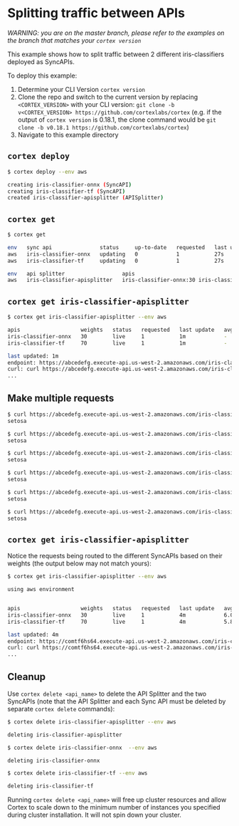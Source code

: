 # Splitting traffic between APIs

_WARNING: you are on the master branch, please refer to the examples on the branch that matches your `cortex version`_

This example shows how to split traffic between 2 different iris-classifiers deployed as SyncAPIs.

To deploy this example:

1. Determine your CLI Version `cortex version`
1. Clone the repo and switch to the current version by replacing `<CORTEX_VERSION>` with your CLI version: `git clone -b v<CORTEX_VERSION> https://github.com/cortexlabs/cortex` (e.g. if the output of `cortex version` is 0.18.1, the clone command would be `git clone -b v0.18.1 https://github.com/cortexlabs/cortex`)
1. Navigate to this example directory

## `cortex deploy`

```bash
$ cortex deploy --env aws

creating iris-classifier-onnx (SyncAPI)
creating iris-classifier-tf (SyncAPI)
created iris-classifier-apisplitter (APISplitter)
```

## `cortex get`

```bash
$ cortex get

env   sync api               status     up-to-date   requested   last update   avg request   2XX
aws   iris-classifier-onnx   updating   0            1           27s           -             -
aws   iris-classifier-tf     updating   0            1           27s           -             -

env   api splitter                  apis                                            last update
aws   iris-classifier-apisplitter   iris-classifier-onnx:30 iris-classifier-tf:70   27s
```

## `cortex get iris-classifier-apisplitter`

```bash
$ cortex get iris-classifier-apisplitter --env aws

apis                   weights   status   requested   last update   avg request   2XX   5XX
iris-classifier-onnx   30        live     1           1m            -             -     -
iris-classifier-tf     70        live     1           1m            -             -     -

last updated: 1m
endpoint: https://abcedefg.execute-api.us-west-2.amazonaws.com/iris-classifier-apisplitter
curl: curl https://abcedefg.execute-api.us-west-2.amazonaws.com/iris-classifier-apisplitter -X POST -H "Content-Type: application/json" -d @sample.json
...
```

## Make multiple requests

```bash
$ curl https://abcedefg.execute-api.us-west-2.amazonaws.com/iris-classifier-apisplitter -X POST -H "Content-Type: application/json" -d @sample.json
setosa

$ curl https://abcedefg.execute-api.us-west-2.amazonaws.com/iris-classifier-apisplitter -X POST -H "Content-Type: application/json" -d @sample.json
setosa

$ curl https://abcedefg.execute-api.us-west-2.amazonaws.com/iris-classifier-apisplitter -X POST -H "Content-Type: application/json" -d @sample.json
setosa

$ curl https://abcedefg.execute-api.us-west-2.amazonaws.com/iris-classifier-apisplitter -X POST -H "Content-Type: application/json" -d @sample.json
setosa

$ curl https://abcedefg.execute-api.us-west-2.amazonaws.com/iris-classifier-apisplitter -X POST -H "Content-Type: application/json" -d @sample.json
setosa

$ curl https://abcedefg.execute-api.us-west-2.amazonaws.com/iris-classifier-apisplitter -X POST -H "Content-Type: application/json" -d @sample.json
setosa
```

## `cortex get iris-classifier-apisplitter`

Notice the requests being routed to the different SyncAPIs based on their weights (the output below may not match yours):

```bash
$ cortex get iris-classifier-apisplitter --env aws

using aws environment


apis                   weights   status   requested   last update   avg request   2XX   5XX
iris-classifier-onnx   30        live     1           4m            6.00791 ms    1     -
iris-classifier-tf     70        live     1           4m            5.81867 ms    5     -

last updated: 4m
endpoint: https://comtf6hs64.execute-api.us-west-2.amazonaws.com/iris-classifier-apisplitter
curl: curl https://comtf6hs64.execute-api.us-west-2.amazonaws.com/iris-classifier-apisplitter -X POST -H "Content-Type: application/json" -d @sample.json
...
```

## Cleanup

Use `cortex delete <api_name>` to delete the API Splitter and the two SyncAPIs (note that the API Splitter and each Sync API must be deleted by separate `cortex delete` commands):

```bash
$ cortex delete iris-classifier-apisplitter --env aws

deleting iris-classifier-apisplitter

$ cortex delete iris-classifier-onnx  --env aws

deleting iris-classifier-onnx

$ cortex delete iris-classifier-tf --env aws

deleting iris-classifier-tf
```

Running `cortex delete <api_name>` will free up cluster resources and allow Cortex to scale down to the minimum number of instances you specified during cluster installation. It will not spin down your cluster.
